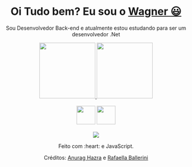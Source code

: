 <div>
  
  <h1 align="center">
    Oi Tudo bem? Eu sou o 
    <a href="https://www.linkedin.com/in/https://www.linkedin.com/in/wagner-da-silva-jr//">Wagner 😃️</a>
  </h1>
  
  <p align="center">
    Sou Desenvolvedor Back-end e  atualmente estou estudando para ser um desenvolvedor .Net    
  </p>
  
</div>

<div align="center">
  <a href="https://github.com/duribeiro">
    <img height="150em" src="https://github-readme-stats.vercel.app/api?username=wgnrs&count_private=true&include_all_commits=true&show_icons=true&theme=dracula&hide_border=false&show_owner=true"/>
    <img height="150em" src="https://github-readme-stats.vercel.app/api/top-langs/?username=wgnrs&theme=dracula&hide_border=false&&layout=compact"/>
  </a>
</div>

<div align="center" valign="top"><br>
  <img src="https://cdn.jsdelivr.net/gh/devicons/devicon/icons/csharp/csharp-original.svg" height="50" width="50"/>
  <img src="https://cdn.jsdelivr.net/gh/devicons/devicon/icons/postgresql/postgresql-original.svg" height="50" width="50"/>          
</div><br>

<div align="center">
  <a href="https://www.linkedin.com/in/wagner-da-silva-jr/" target="_blank"><img src="https://img.shields.io/badge/-LinkedIn-%230077B5?style=for-the-badge&logo=linkedin&logoColor=white" target="_blank"></a> 
</div>

<div align="center">

  <!-- ![Snake animation](https://github.com/wgnrs/wgnrs/blob/output/github-contribution-grid-snake.svg) -->
  
</div>

<div align="center">
  <p>Feito com :heart: e JavaScript.</p>
  <p>Créditos: <a href="https://github.com/anuraghazra/github-readme-stats">Anurag Hazra</a> e <a href="https://github.com/rafaballerini">Rafaella Ballerini</a></p>
</div>
